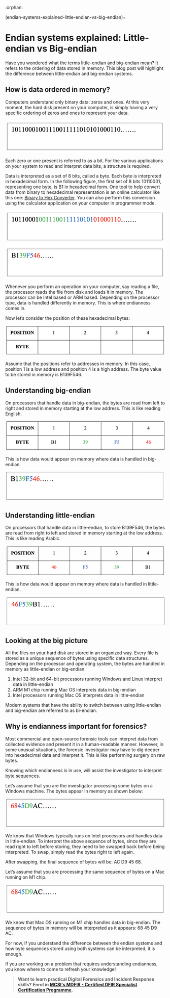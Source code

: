:orphan:

(endian-systems-explained-little-endian-vs-big-endian)=

# Endian systems explained: Little-endian vs Big-endian

Have you wondered what the terms little-endian and big-endian mean? It refers to the ordering of data stored in memory. This blog post will highlight the difference between little-endian and big-endian systems.

## How is data ordered in memory?

Computers understand only binary data: zeros and ones. At this very moment, the hard disk present on your computer, is simply having a very specific ordering of zeros and ones to represent your data.

![binary representation of data](images/endian_1.png)

Each zero or one present is referred to as a bit. For the various applications on your system to read and interpret data bits, a structure is required.

Data is interpreted as a set of 8 bits, called a byte. Each byte is interpreted in hexadecimal form. In the following figure, the first set of 8 bits 10110001, representing one byte, is B1 in hexadecimal form. One tool to help convert data from binary to hexadecimal representation is an online calculator like this one: [Binary to Hex Converter](https://www.binaryhexconverter.com/binary-to-hex-converter). You can also perform this conversion using the calculator application on your computer in programmer mode.

![binary to hex conversion](images/endian_2.png)

Whenever you perform an operation on your computer, say reading a file, the processor reads the file from disk and loads it in memory. The processor can be Intel based or ARM based. Depending on the processor type, data is handled differently in memory. This is where endianness comes in.

Now let’s consider the position of these hexadecimal bytes:

![tabular position of hexadecimal bytes](images/endian_3.png)

Assume that the positions refer to addresses in memory. In this case, position 1 is a low address and position 4 is a high address. The byte value to be stored in memory is B139F546.

## Understanding big-endian

On processors that handle data in big-endian, the bytes are read from left to right and stored in memory starting at the low address. This is like reading English.

![representation of big endian](images/endian_4.png)

This is how data would appear on memory where data is handled in big-endian.

![representation of big endian on memory](images/endian_5.png)

## Understanding little-endian

On processors that handle data in little-endian, to store B139F546, the bytes are read from right to left and stored in memory starting at the low address. This is like reading Arabic.

![representation of little endian](images/endian_6.png)

This is how data would appear on memory where data is handled in little-endian.

![representation of little endian on memory](images/endian_7.png)

## Looking at the big picture

All the files on your hard disk are stored in an organized way. Every file is stored as a unique sequence of bytes using specific data structures. Depending on the processor and operating system, the bytes are handled in memory as little-endian or big-endian.

1. Intel 32-bit and 64-bit processors running Windows and Linux interpret data in little-endian
2. ARM M1 chip running Mac OS interprets data in big-endian
3. Intel processors running Mac OS interprets data in little-endian

Modern systems that have the ability to switch between using little-endian and big-endian are referred to as bi-endian.

## Why is endianness important for forensics?

Most commercial and open-source forensic tools can interpret data from collected evidence and present it in a human-readable manner. However, in some unusual situations, the forensic investigator may have to dig deeper into hexadecimal data and interpret it. This is like performing surgery on raw bytes.

Knowing which endianness is in use, will assist the investigator to interpret byte sequences.

Let’s assume that you are the investigator processing some bytes on a Windows machine. The bytes appear in memory as shown below:

![investigating bytes on a windows machine](images/endian_8.png)

We know that Windows typically runs on Intel processors and handles data in little-endian. To interpret the above sequence of bytes, since they are read right to left before storing, they need to be swapped back before being interpreted. To swap, simply read the bytes right to left again.

After swapping, the final sequence of bytes will be: AC D9 45 68.

Let’s assume that you are processing the same sequence of bytes on a Mac running on M1 chip.

![investigating bytes on Mac running on M1 chip](images/endian_9.png)

We know that Mac OS running on M1 chip handles data in big-endian. The sequence of bytes in memory will be interpreted as it appears: 68 45 D9 AC.

For now, if you understand the difference between the endian systems and how byte sequences stored using both systems can be interpreted, it is enough.

If you are working on a problem that requires understanding endianness, you know where to come to refresh your knowledge!

> **Want to learn practical Digital Forensics and Incident Response skills? Enrol in [MCSI's MDFIR - Certified DFIR Specialist Certification Programme](https://www.mosse-institute.com/certifications/mdfir-certified-dfir-specialist.html).**
